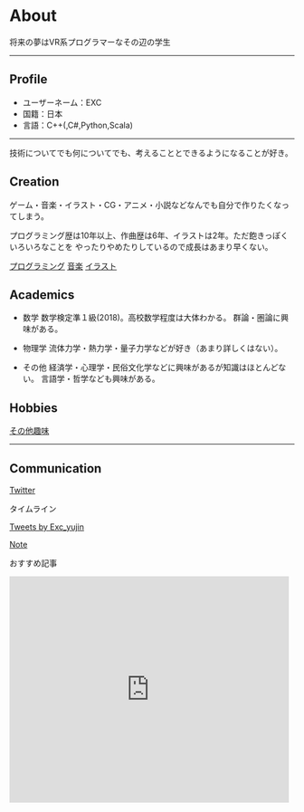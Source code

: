 # About
将来の夢はVR系プログラマーなその辺の学生

---

## Profile
- ユーザーネーム：EXC
- 国籍：日本
- 言語：C++(,C#,Python,Scala)

---

技術についてでも何についてでも、考えることとできるようになることが好き。

## Creation

ゲーム・音楽・イラスト・CG・アニメ・小説などなんでも自分で作りたくなってしまう。

プログラミング歴は10年以上、作曲歴は6年、イラストは2年。ただ飽きっぽくいろいろなことを
やったりやめたりしているので成長はあまり早くない。

[プログラミング](./programming.md)
[音楽](./music.md)
[イラスト](./Illustration.md)

## Academics

- 数学
数学検定準１級(2018)。高校数学程度は大体わかる。
群論・圏論に興味がある。

- 物理学
流体力学・熱力学・量子力学などが好き（あまり詳しくはない）。

- その他
経済学・心理学・民俗文化学などに興味があるが知識はほとんどない。
言語学・哲学なども興味がある。

## Hobbies
[その他趣味](./hobbies.md)

---

## Communication
[Twitter](https://twitter.com/Exc_yujin)

タイムライン

<a class="twitter-timeline" data-width="400" data-height="600" href="https://twitter.com/Exc_yujin?ref_src=twsrc%5Etfw">Tweets by Exc_yujin</a> <script async src="https://platform.twitter.com/widgets.js" charset="utf-8"></script>

[Note](https://note.com/bamboowonsstring)

おすすめ記事

<iframe class="note-embed" src="https://note.com/embed/notes/n22d73389ccb7" style="border: 0; display: block; max-width: 99%; width: 494px; padding: 0px; margin: 10px 0px; position: static; visibility: visible;" height="400"></iframe><script async src="https://note.com/scripts/embed.js" charset="utf-8"></script>

